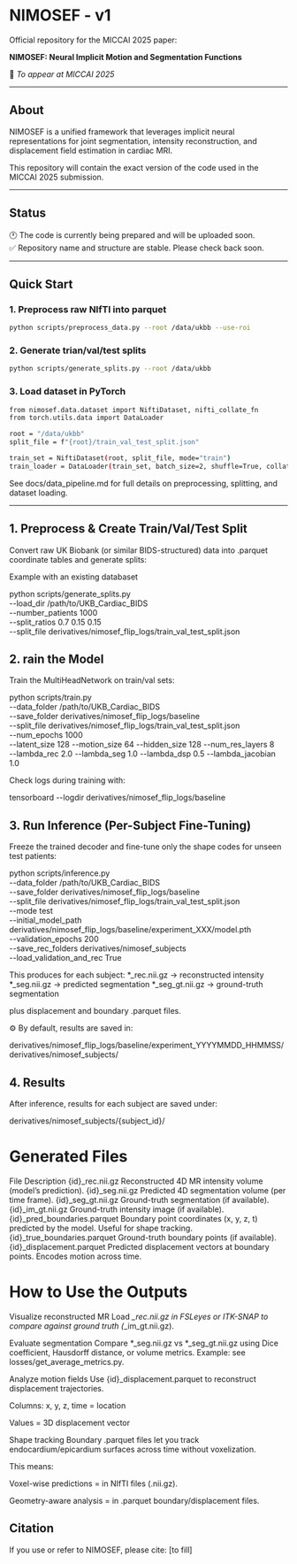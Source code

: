 # NIMOSEF - v1

Official repository for the MICCAI 2025 paper:

**NIMOSEF: Neural Implicit Motion and Segmentation Functions**

📄 _To appear at MICCAI 2025_

---

## About

NIMOSEF is a unified framework that leverages implicit neural representations for joint segmentation, intensity reconstruction, and displacement field estimation in cardiac MRI.

This repository will contain the exact version of the code used in the MICCAI 2025 submission.

---

## Status

🕐 The code is currently being prepared and will be uploaded soon.  
✅ Repository name and structure are stable. Please check back soon.

---

## Quick Start

### 1. Preprocess raw NIfTI into parquet
```bash
python scripts/preprocess_data.py --root /data/ukbb --use-roi
```

### 2. Generate trian/val/test splits
```bash
python scripts/generate_splits.py --root /data/ukbb
```

### 3. Load dataset in PyTorch
```bash
from nimosef.data.dataset import NiftiDataset, nifti_collate_fn
from torch.utils.data import DataLoader

root = "/data/ukbb"
split_file = f"{root}/train_val_test_split.json"

train_set = NiftiDataset(root, split_file, mode="train")
train_loader = DataLoader(train_set, batch_size=2, shuffle=True, collate_fn=nifti_collate_fn)
```

See docs/data_pipeline.md for full details on preprocessing, splitting, and dataset loading.

---

## 1. Preprocess & Create Train/Val/Test Split

Convert raw UK Biobank (or similar BIDS-structured) data into .parquet coordinate tables and generate splits:

Example with an existing databaset

python scripts/generate_splits.py \
  --load_dir /path/to/UKB_Cardiac_BIDS \
  --number_patients 1000 \
  --split_ratios 0.7 0.15 0.15 \
  --split_file derivatives/nimosef_flip_logs/train_val_test_split.json

## 2. rain the Model

Train the MultiHeadNetwork on train/val sets:

python scripts/train.py \
  --data_folder /path/to/UKB_Cardiac_BIDS \
  --save_folder derivatives/nimosef_flip_logs/baseline \
  --split_file derivatives/nimosef_flip_logs/train_val_test_split.json \
  --num_epochs 1000 \
  --latent_size 128 --motion_size 64 --hidden_size 128 --num_res_layers 8 \
  --lambda_rec 2.0 --lambda_seg 1.0 --lambda_dsp 0.5 --lambda_jacobian 1.0

Check logs during training with:

tensorboard --logdir derivatives/nimosef_flip_logs/baseline

## 3. Run Inference (Per-Subject Fine-Tuning)

Freeze the trained decoder and fine-tune only the shape codes for unseen test patients:

python scripts/inference.py \
  --data_folder /path/to/UKB_Cardiac_BIDS \
  --save_folder derivatives/nimosef_flip_logs/baseline \
  --split_file derivatives/nimosef_flip_logs/train_val_test_split.json \
  --mode test \
  --initial_model_path derivatives/nimosef_flip_logs/baseline/experiment_XXX/model.pth \
  --validation_epochs 200 \
  --save_rec_folders derivatives/nimosef_subjects \
  --load_validation_and_rec True

This produces for each subject:
*_rec.nii.gz → reconstructed intensity
*_seg.nii.gz → predicted segmentation
*_seg_gt.nii.gz → ground-truth segmentation

plus displacement and boundary .parquet files.

⚙️ By default, results are saved in:

derivatives/nimosef_flip_logs/baseline/experiment_YYYYMMDD_HHMMSS/
derivatives/nimosef_subjects/

## 4. Results

After inference, results for each subject are saved under:

derivatives/nimosef_subjects/{subject_id}/

# Generated Files
File	Description
{id}_rec.nii.gz	Reconstructed 4D MR intensity volume (model’s prediction).
{id}_seg.nii.gz	Predicted 4D segmentation volume (per time frame).
{id}_seg_gt.nii.gz	Ground-truth segmentation (if available).
{id}_im_gt.nii.gz	Ground-truth intensity image (if available).
{id}_pred_boundaries.parquet	Boundary point coordinates (x, y, z, t) predicted by the model. Useful for shape tracking.
{id}_true_boundaries.parquet	Ground-truth boundary points (if available).
{id}_displacement.parquet	Predicted displacement vectors at boundary points. Encodes motion across time.

# How to Use the Outputs

Visualize reconstructed MR
Load *_rec.nii.gz in FSLeyes or ITK-SNAP to compare against ground truth (*_im_gt.nii.gz).

Evaluate segmentation
Compare *_seg.nii.gz vs *_seg_gt.nii.gz using Dice coefficient, Hausdorff distance, or volume metrics.
Example: see losses/get_average_metrics.py.

Analyze motion fields
Use {id}_displacement.parquet to reconstruct displacement trajectories.

Columns: x, y, z, time = location

Values = 3D displacement vector

Shape tracking
Boundary .parquet files let you track endocardium/epicardium surfaces across time without voxelization.

This means:

Voxel-wise predictions = in NIfTI files (.nii.gz).

Geometry-aware analysis = in .parquet boundary/displacement files.

## Citation

If you use or refer to NIMOSEF, please cite:
[to fill]